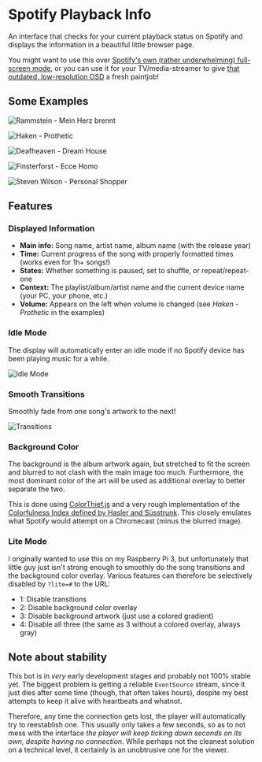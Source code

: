 # Spotify Playback Info

An interface that checks for your current playback status on Spotify and displays the information in a beautiful little browser page.

You might want to use this over [Spotify's own (rather underwhelming) full-screen mode](https://i.imgur.com/dvreOAX.jpg), or you can use it for your TV/media-streamer to give [that outdated, low-resolution OSD](https://i.imgur.com/lNfCcrW.jpg) a fresh paintjob!

## Some Examples

![Rammstein - Mein Herz brennt](https://i.imgur.com/711oYL9.png)

![Haken - Prothetic](https://i.imgur.com/vBBLKkq.png)

![Deafheaven - Dream House](https://i.imgur.com/FO64o96.png)

![Finsterforst - Ecce Homo](https://i.imgur.com/p3OGz6s.png)

![Steven Wilson - Personal Shopper](https://i.imgur.com/JKhjSXn.png)

## Features

### Displayed Information

* **Main info:** Song name, artist name, album name (with the release year)
* **Time:** Current progress of the song with properly formatted times (works even for 1h+ songs!)
* **States:** Whether something is paused, set to shuffle, or repeat/repeat-one
* **Context:** The playlist/album/artist name and the current device name (your PC, your phone, etc.)
* **Volume:** Appears on the left when volume is changed (see _Haken - Prothetic_ in the examples)

### Idle Mode

The display will automatically enter an idle mode if no Spotify device has been playing music for a while.

![Idle Mode](https://i.imgur.com/js9NlQk.png)

### Smooth Transitions

Smoothly fade from one song's artwork to the next!

![Transitions](https://s2.gifyu.com/images/playback-fading40aaa708d859e2ff.gif)

### Background Color

The background is the album artwork again, but stretched to fit the screen and blurred to not clash with the main image too much. Furthermore, the most dominant color of the art will be used as additional overlay to better separate the two.

This is done using [ColorThief.js](https://lokeshdhakar.com/projects/color-thief) and a very rough implementation of the [Colorfulness Index defined by Hasler and Süsstrunk](https://infoscience.epfl.ch/record/33994/files/HaslerS03.pdf). This closely emulates what Spotify would attempt on a Chromecast (minus the blurred image).

### Lite Mode

I originally wanted to use this on my Raspberry Pi 3, but unfortunately that little guy just isn't strong enough to smoothly do the song transitions and the background color overlay. Various features can therefore be selectively disabled by `?lite=#` to the URL:

* 1: Disable transitions
* 2: Disable background color overlay
* 3: Disable background artwork (just use a colored gradient)
* 4: Disable all three (the same as 3 without a colored overlay, always gray)

## Note about stability

This bot is in *very* early development stages and probably not 100% stable yet. The biggest problem is getting a reliable `EventSource` stream, since it just dies after some time (though, that often takes hours), despite my best attempts to keep it alive with heartbeats and whatnot.

Therefore, any time the connection gets lost, the player will automatically try to reestablish one. This usually only takes a few seconds, so as to not mess with the interface _the player will keep ticking down seconds on its own, despite having no connection_. While perhaps not the cleanest solution on a technical level, it certainly is an unobtrusive one for the viewer.
